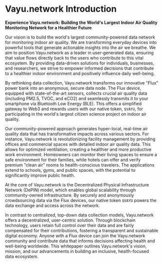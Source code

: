 # Vayu.network Introduction

**Experience Vayu.network: Building the World's Largest Indoor Air Quality Monitoring Network for a Healthier Future**

Our vision is to build the world's largest community-powered data network for monitoring indoor air quality. We are transforming everyday devices into powerful tools that generate actionable insights into the air we breathe. We aim to position Vayu.network as a leader in user-generated data, ensuring that value flows directly back to the users who contribute to this vital ecosystem. By providing data-driven solutions for individuals, businesses, and researchers, we strive to empower informed decisions that contribute to a healthier indoor environment and positively influence daily well-being.

By rethinking data collection, Vayu.network transforms our innovative "Flux" power bank into an anonymous, secure data node. The Flux device, equipped with state-of-the-art sensors, collects crucial air quality data (including PM2.5, TVOC, and eCO2) and seamlessly transmits it to your smartphone via Bluetooth Low Energy (BLE). This offers a simplified gateway to Web3 and rewards users with our native token, `$VAYU`, for participating in the world's largest citizen science project on indoor air quality.

Our community-powered approach generates hyper-local, real-time air quality data that has transformative impacts across various sectors. For instance, Vayu.network is revolutionizing facility management by providing offices and commercial spaces with detailed indoor air quality data. This allows for optimized ventilation, creating a healthier and more productive work environment. Homeowners can monitor their living spaces to ensure a safe environment for their families, while hotels can offer and verify premium "clean air" rooms to health-conscious travelers. The applications extend to schools, gyms, and public spaces, with the potential to significantly improve public health.

At the core of Vayu.network is the Decentralized Physical Infrastructure Network (DePIN) model, which enables global scalability through community-owned infrastructure. By securely and anonymously crowdsourcing data via the Flux devices, our native token `$VAYU` powers the data exchange and access across the network.

In contrast to centralized, top-down data collection models, Vayu.network offers a decentralized, user-centric solution. Through blockchain technology, users retain full control over their data and are fairly compensated for their contributions, fostering a transparent and sustainable digital economy. Anyone with a Flux device can join the Vayu.network community and contribute data that informs decisions affecting health and well-being worldwide. This whitepaper outlines Vayu.network's vision, mission, and our advancements in building an inclusive, health-focused data ecosystem. 